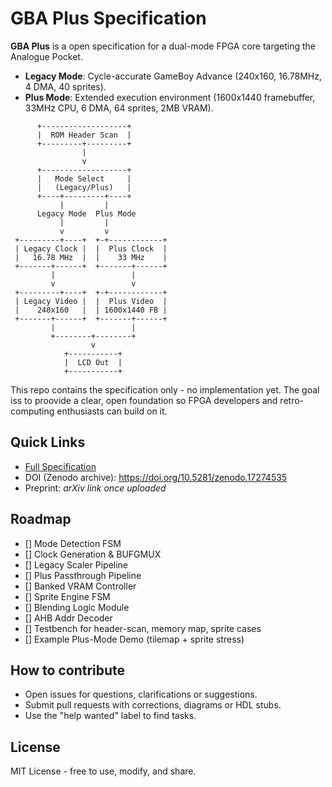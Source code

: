 # GBA Plus Specification

**GBA Plus** is a open specification for a dual-mode FPGA core targeting the Analogue Pocket.

- **Legacy Mode**: Cycle-accurate GameBoy Advance (240x160, 16.78MHz, 4 DMA, 40 sprites).
- **Plus Mode**: Extended execution environment (1600x1440 framebuffer, 33MHz CPU, 6 DMA, 64 sprites, 2MB VRAM).

```
      +-------------------+
      |  ROM Header Scan  |
      +---------+---------+
                |
                v
      +-------------------+
      |   Mode Select     |
      |   (Legacy/Plus)   |
      +----+---------+----+
           |         |
      Legacy Mode  Plus Mode
           |         |
           v         v
 +---------+----+  +-+------------+
 | Legacy Clock |  |  Plus Clock  |
 |   16.78 MHz  |  |    33 MHz    |
 +-------+------+  +-------+------+
         |                 |
         v                 v
 +---------+----+  +-+------------+
 | Legacy Video |  |  Plus Video  |
 |    240x160   |  | 1600x1440 FB |
 +-------+------+  +-------+------+
         |                 |
         +--------+--------+
                  v
            +-----------+
            |  LCD Out  |
            +-----------+
```

This repo contains the specification only - no implementation yet. The goal iss to proovide a clear, open foundation so FPGA developers and retro-computing enthusiasts can build on it.

## Quick Links
- [Full Specification](GBAPlus_Spec.md)
- DOI (Zenodo archive): https://doi.org/10.5281/zenodo.17274535
- Preprint: *arXiv link once uploaded*

## Roadmap

- [] Mode Detection FSM
- [] Clock Generation & BUFGMUX
- [] Legacy Scaler Pipeline
- [] Plus Passthrough Pipeline
- [] Banked VRAM Controller
- [] Sprite Engine FSM
- [] Blending Logic Module
- [] AHB Addr Decoder
- [] Testbench for header-scan, memory map, sprite cases
- [] Example Plus-Mode Demo (tilemap + sprite stress)

## How to contribute
- Open issues for questions, clarifications or suggestions.
- Submit pull requests with corrections, diagrams or HDL stubs.
- Use the "help wanted" label to find tasks.

## License
MIT License - free to use, modify, and share.
